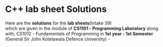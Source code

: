 # C++ lab sheet Solutions

Here are the <b>solutions</b> for the <b>lab sheets</b>(Intake 39) <br>
   which are given in the module of 
<b>CS1101 - Programming Laboratory</b> along with, CS1012 - Fundamentals of Programming 
   in <b>1st year - 1st Semester</b>
(General Sir John Kotelawala Defence University) - 
